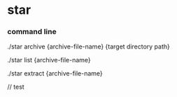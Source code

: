 # star
### command line

./star archive {archive-file-name} {target directory path}
  
./star list {archive-file-name}
  
./star extract {archive-file-name}

// test
